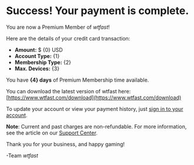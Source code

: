 # Success! Your payment is complete. 

You are now a Premium Member of *wtfast*!

Here are the details of your credit card transaction:

* **Amount:** $ {0} USD
* **Account Type:** {1}
* **Membership Type:** {2}
* **Max. Devices:** {3}

You have **{4} days** of Premium Membership time available.  

You can download the latest version of wtfast here: [https://www.wtfast.com/download](https://www.wtfast.com/download)

To update your account or view your payment history, just [sign in to your account](https://secure.wtfast.com/member/Account/Login). 

**Note**: Current and past charges are non-refundable. For more information, see the article on our [Support Center](https://wtfast.zendesk.com/hc/en-us/articles/210389223-Refund-and-Cancellation-Policy-).

Thank you for your business, and happy gaming!
 
-Team *wtfast*